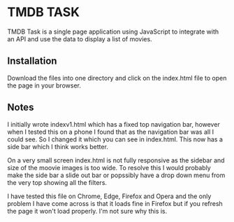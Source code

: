 # TMDB TASK
TMDB Task is a single page application using JavaScript to integrate with an API and use the data to display a list of movies.

## Installation
Download the files into one directory and click on the index.html file to open the page in your browser.

## Notes
I initially wrote indexv1.html which has a fixed top navigation bar, however when I tested this on a phone I found that as the navigation bar was all I could see. So I changed it which you can see in index.html. This now has a side bar which I think works better. 

On a very small screen index.html is not fully responsive as the sidebar and size of the moovie images is too wide. To resolve this I would probably make the side bar a slide out bar or popssibly have a drop down menu from the very top showing all the filters.

I have tested this file on Chrome, Edge, Firefox and Opera and the only problem I have come across is that it loads fine in Firefox but if you refresh the page it won't load properly. I'm not sure why this is.